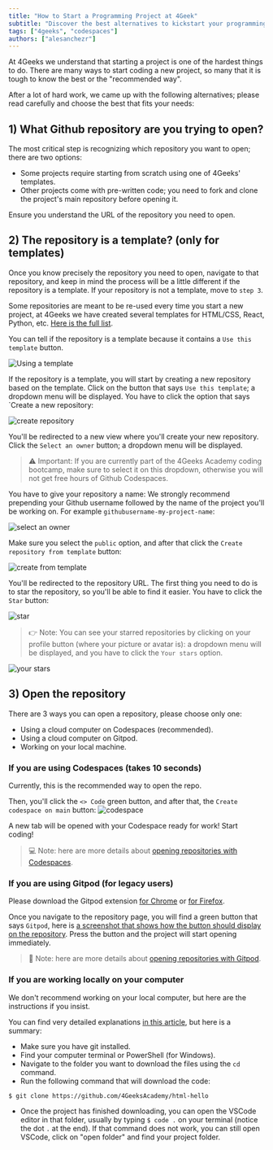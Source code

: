 ```yaml
---
title: "How to Start a Programming Project at 4Geek"
subtitle: "Discover the best alternatives to kickstart your programming project at 4Geeks. Whether you're using templates, cloning repositories, or working in the cloud, we have the perfect guide for you."
tags: ["4geeks", "codespaces"]
authors: ["alesanchezr"]
---
```


At 4Geeks we understand that starting a project is one of the hardest things to do. There are many ways to start coding a new project, so many that it is tough to know the best or the "recommended way".

After a lot of hard work, we came up with the following alternatives; please read carefully and choose the best that fits your needs:

## 1) What Github repository are you trying to open?

The most critical step is recognizing which repository you want to open; there are two options:
- Some projects require starting from scratch using one of 4Geeks' templates.
- Other projects come with pre-written code; you need to fork and clone the project's main repository before opening it.

Ensure you understand the URL of the repository you need to open.

## 2) The repository is a template? (only for templates)

Once you know precisely the repository you need to open, navigate to that repository, and keep in mind the process will be a little different if the repository is a template. If your repository is not a template, move to `step 3`.

Some repositories are meant to be re-used every time you start a new project, at 4Geeks we have created several templates for HTML/CSS, React, Python, etc. [Here is the full list](https://github.com/4GeeksAcademy/Templates-Boilerplates).

You can tell if the repository is a template because it contains a `Use this template` button.

![Using a template](https://raw.githubusercontent.com/breatheco-de/knowledge-base/main/images/template.png)

If the repository is a template, you will start by creating a new repository based on the template. Click on the button that says `Use this template`; a dropdown menu will be displayed. You have to click the option that says `Create a new repository:

![create repository](https://user-images.githubusercontent.com/109599459/230989999-aeba16c4-c1c1-460a-b1bb-94631de6ccc4.png)

You'll be redirected to a new view where you'll create your new repository. Click the `Select an owner` button; a dropdown menu will be displayed.

> ⚠️ Important: If you are currently part of the 4Geeks Academy coding bootcamp, make sure to select it on this dropdown, otherwise you will not get free hours of Github Codespaces.

You have to give your repository a name: We strongly recommend prepending your Github username followed by the name of the project you'll be working on. For example `githubusername-my-project-name`:

![select an owner](https://user-images.githubusercontent.com/109599459/230991453-38566874-f844-4027-9e7d-3662c7548c66.png)

Make sure you select the `public` option, and after that click the `Create repository from template` button:

![create from template](https://user-images.githubusercontent.com/109599459/230991967-9c08afca-1355-41a5-8a12-0464b98d7bbd.png)

You'll be redirected to the repository URL. The first thing you need to do is to star the repository, so you'll be able to find it easier. You have to click the `Star` button:

![star](https://user-images.githubusercontent.com/109599459/230993816-8f404028-b109-40d5-a47c-e149ae6c17ae.png)

> 👉 Note: You can see your starred repositories by clicking on your profile button (where your picture or avatar is): a dropdown menu will be displayed, and you have to click the `Your stars` option.

![your stars](https://user-images.githubusercontent.com/109599459/230994342-567b1526-c1fb-4d05-b108-f6f3ec4d4208.png)

## 3) Open the repository

There are 3 ways you can open a repository, please choose only one:

- Using a cloud computer on Codespaces (recommended).
- Using a cloud computer on Gitpod.
- Working on your local machine.

### If you are using Codespaces (takes 10 seconds)

Currently, this is the recommended way to open the repo.

Then, you'll click the `<> Code` green button, and after that, the `Create codespace on main` button:
![codespace](https://user-images.githubusercontent.com/109599459/230995122-1c00d010-b6d4-4810-852e-1e1524797a34.png)

A new tab will be opened with your Codespace ready for work! Start coding!

> 💻 Note: here are more details about [opening repositories with Codespaces](https://4geeks.com/lesson/how-to-use-github-codespaces).

### If you are using Gitpod (for legacy users)

Please download the Gitpod extension [for Chrome](https://chrome.google.com/webstore/detail/gitpod-always-ready-to-co/dodmmooeoklaejobgleioelladacbeki) or [for Firefox](https://addons.mozilla.org/en-US/firefox/addon/gitpod/).

Once you navigate to the repository page, you will find a green button that says `Gitpod`, here is [a screenshot that shows how the button should display on the repository](https://storage.googleapis.com/breathecode-asset-images/15d7c805161244a5a38d7bbf82fb8d355073ad7ac195088a453fba5777c3ef99.png). Press the button and the project will start opening immediately.

> 🍊 Note: here are more details about [opening repositories with Gitpod](https://4geeks.com/lesson/how-to-use-gitpod).

### If you are working locally on your computer

We don't recommend working on your local computer, but here are the instructions if you insist.

You can find very detailed explanations [in this article](https://4geeks.com/how-to/github-clone-repository), but here is a summary:

- Make sure you have git installed.
- Find your computer terminal or PowerShell (for Windows).
- Navigate to the folder you want to download the files using the `cd` command.
- Run the following command that will download the code:

```sh
$ git clone https://github.com/4GeeksAcademy/html-hello
```

- Once the project has finished downloading, you can open the VSCode editor in that folder, usually by typing `$ code .` on your terminal (notice the dot `.` at the end). If that command does not work, you can still open VSCode, click on "open folder" and find your project folder.






